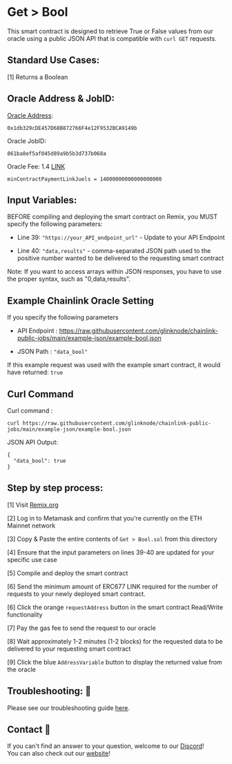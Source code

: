 # Get > Bool
This smart contract is designed to retrieve True or False values from our oracle using a public JSON API that is compatible with `curl GET` requests.

## Standard Use Cases:
[1] Returns a Boolean

## Oracle Address & JobID:
[Oracle Address](https://etherscan.io/token/0x1db329cDE457D68B872766F4e12F9532BCA9149b): 
```
0x1db329cDE457D68B872766F4e12F9532BCA9149b
```
Oracle JobID: 
```
861ba8ef5af045d89a9b5b3d737b068a
```
Oracle Fee: 1.4 [LINK](https://etherscan.io/token/0x514910771AF9Ca656af840dff83E8264EcF986CA)
```
minContractPaymentLinkJuels = 14000000000000000000
```

## Input Variables:
BEFORE compiling and deploying the smart contract on Remix, you MUST specify the following parameters:

* Line 39: `"https://your_API_endpoint_url"` - Update to your API Endpoint

* Line 40: `"data,results"` - comma-separated JSON path used to the positive number wanted to be delivered to the requesting smart contract

Note: If you want to access arrays within JSON responses, you have to use the proper syntax, such as "0,data,results".

## Example Chainlink Oracle Setting
If you specify the following parameters

* API Endpoint : https://raw.githubusercontent.com/glinknode/chainlink-public-jobs/main/example-json/example-bool.json


* JSON Path : `"data_bool"`

If this example request was used with the example smart contract, it would have returned: `true`

## Curl Command
Curl command : 
```
curl https://raw.githubusercontent.com/glinknode/chainlink-public-jobs/main/example-json/example-bool.json
```

JSON API Output:
```
{
  "data_bool": true
}
```

## Step by step process:
[1] Visit [Remix.org](https://remix.ethereum.org/)

[2] Log in to Metamask and confirm that you're currently on the ETH Mainnet network

[3] Copy & Paste the entire contents of `Get > Bool.sol` from this directory

[4] Ensure that the input parameters on lines 39-40 are updated for your specific use case

[5] Compile and deploy the smart contract

[6] Send the minimum amount of ERC677 LINK required for the number of requests to your newly deployed smart contract.

[6] Click the orange `requestAddress` button in the smart contract Read/Write functionality

[7] Pay the gas fee to send the request to our oracle

[8] Wait approximately 1-2 minutes (1-2 blocks) for the requested data to be delivered to your requesting smart contract

[9] Click the blue `AddressVariable` button to display the returned value from the oracle


## Troubleshooting: :nut_and_bolt:
Please see our troubleshooting guide [here](https://github.com/glinknode/chainlink-public-jobs#troubleshooting-nut_and_bolt).

## Contact :iphone:
If you can't find an answer to your question, welcome to our [Discord](https://discord.gg/KmZVYhYJUy)!  
You can also check out our [website](https://www.glink.solutions)!
